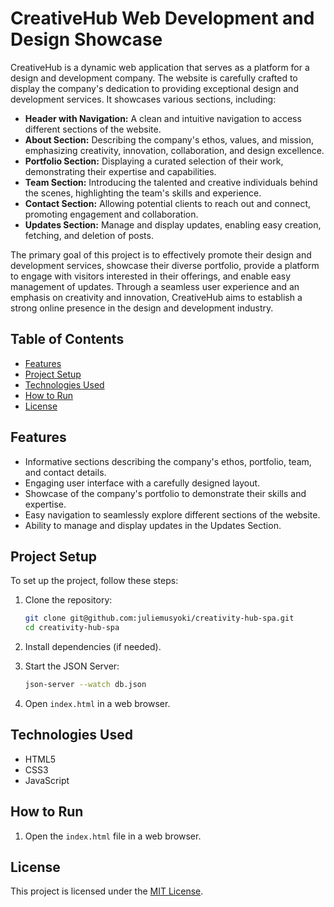 # CreativeHub Web Development and Design Showcase

CreativeHub is a dynamic web application that serves as a platform for a design and development company. The website is carefully crafted to display the company's dedication to providing exceptional design and development services. It showcases various sections, including:

- **Header with Navigation:** A clean and intuitive navigation to access different sections of the website.
- **About Section:** Describing the company's ethos, values, and mission, emphasizing creativity, innovation, collaboration, and design excellence.
- **Portfolio Section:** Displaying a curated selection of their work, demonstrating their expertise and capabilities.
- **Team Section:** Introducing the talented and creative individuals behind the scenes, highlighting the team's skills and experience.
- **Contact Section:** Allowing potential clients to reach out and connect, promoting engagement and collaboration.
- **Updates Section:** Manage and display updates, enabling easy creation, fetching, and deletion of posts.

The primary goal of this project is to effectively promote their design and development services, showcase their diverse portfolio, provide a platform to engage with visitors interested in their offerings, and enable easy management of updates. Through a seamless user experience and an emphasis on creativity and innovation, CreativeHub aims to establish a strong online presence in the design and development industry.

## Table of Contents

- [Features](#features)
- [Project Setup](#project-setup)
- [Technologies Used](#technologies-used)
- [How to Run](#how-to-run)
- [License](#license)

## Features

- Informative sections describing the company's ethos, portfolio, team, and contact details.
- Engaging user interface with a carefully designed layout.
- Showcase of the company's portfolio to demonstrate their skills and expertise.
- Easy navigation to seamlessly explore different sections of the website.
- Ability to manage and display updates in the Updates Section.

## Project Setup

To set up the project, follow these steps:

1. Clone the repository:

    ```bash
    git clone git@github.com:juliemusyoki/creativity-hub-spa.git
    cd creativity-hub-spa
    ```

2. Install dependencies (if needed).

3. Start the JSON Server:

    ```bash
    json-server --watch db.json
    ```

4. Open `index.html` in a web browser.

## Technologies Used

- HTML5
- CSS3
- JavaScript

## How to Run

1. Open the `index.html` file in a web browser.

## License

This project is licensed under the [MIT License](LICENSE).
